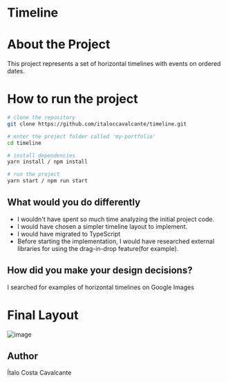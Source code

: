# Timeline

# About the Project

This project represents a set of horizontal timelines with events on ordered dates.

# How to run the project
```bash
# clone the repository
git clone https://github.com/italoccavalcante/timeline.git

# enter the project folder called 'my-portfolio'
cd timeline

# install dependencies
yarn install / npm install

# run the project
yarn start / npm run start
```
  
## What would you do differently
- I wouldn't have spent so much time analyzing the initial project code.
- I would have chosen a simpler timeline layout to implement.
- I would have migrated to TypeScript
- Before starting the implementation, I would have researched external libraries for using the drag-in-drop feature(for example).
  
## How did you make your design decisions?
I searched for examples of horizontal timelines on Google Images

# Final Layout
![image](https://github.com/user-attachments/assets/cb6c5722-7692-43b9-8967-9ba4fef641d6)

## Author

Ítalo Costa Cavalcante

